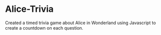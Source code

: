 # Alice-Trivia

Created a timed trivia game about Alice in Wonderland using Javascript to create a countdown on each question. 
